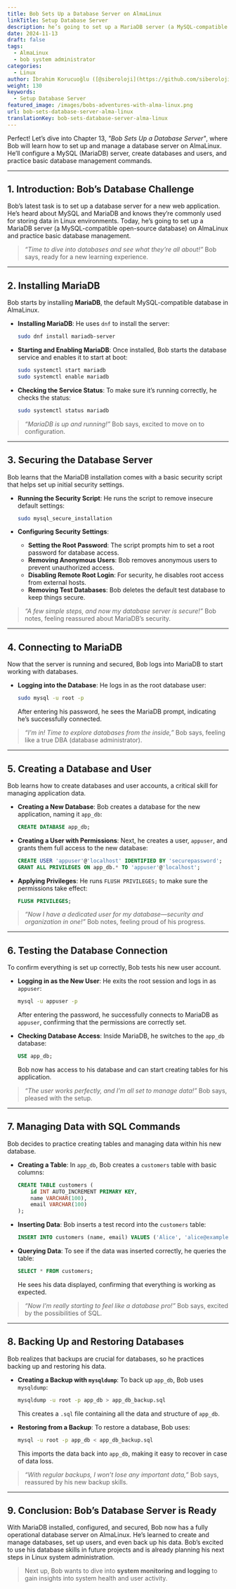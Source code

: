 ```yaml
---
title: Bob Sets Up a Database Server on AlmaLinux
linkTitle: Setup Database Server
description: he’s going to set up a MariaDB server (a MySQL-compatible open-source database) on AlmaLinux and practice basic database management.
date: 2024-11-13
draft: false
tags:
  - AlmaLinux
  - bob system administrator
categories:
  - Linux
author: İbrahim Korucuoğlu ([@siberoloji](https://github.com/siberoloji))
weight: 130
keywords:
  - Setup Database Server
featured_image: /images/bobs-adventures-with-alma-linux.png
url: bob-sets-database-server-alma-linux
translationKey: bob-sets-database-server-alma-linux
---
```

Perfect! Let’s dive into Chapter 13, *"Bob Sets Up a Database Server"*, where Bob will learn how to set up and manage a database server on AlmaLinux. He’ll configure a MySQL (MariaDB) server, create databases and users, and practice basic database management commands.

---

## **1. Introduction: Bob’s Database Challenge**

Bob’s latest task is to set up a database server for a new web application. He’s heard about MySQL and MariaDB and knows they’re commonly used for storing data in Linux environments. Today, he’s going to set up a MariaDB server (a MySQL-compatible open-source database) on AlmaLinux and practice basic database management.

> *“Time to dive into databases and see what they’re all about!”* Bob says, ready for a new learning experience.

---

## **2. Installing MariaDB**

Bob starts by installing **MariaDB**, the default MySQL-compatible database in AlmaLinux.

- **Installing MariaDB**: He uses `dnf` to install the server:

  ```bash
  sudo dnf install mariadb-server
  ```

- **Starting and Enabling MariaDB**: Once installed, Bob starts the database service and enables it to start at boot:

  ```bash
  sudo systemctl start mariadb
  sudo systemctl enable mariadb
  ```

- **Checking the Service Status**: To make sure it’s running correctly, he checks the status:

  ```bash
  sudo systemctl status mariadb
  ```

> *“MariaDB is up and running!”* Bob says, excited to move on to configuration.

---

## **3. Securing the Database Server**

Bob learns that the MariaDB installation comes with a basic security script that helps set up initial security settings.

- **Running the Security Script**: He runs the script to remove insecure default settings:

  ```bash
  sudo mysql_secure_installation
  ```

- **Configuring Security Settings**:
  - **Setting the Root Password**: The script prompts him to set a root password for database access.
  - **Removing Anonymous Users**: Bob removes anonymous users to prevent unauthorized access.
  - **Disabling Remote Root Login**: For security, he disables root access from external hosts.
  - **Removing Test Databases**: Bob deletes the default test database to keep things secure.

> *“A few simple steps, and now my database server is secure!”* Bob notes, feeling reassured about MariaDB’s security.

---

## **4. Connecting to MariaDB**

Now that the server is running and secured, Bob logs into MariaDB to start working with databases.

- **Logging into the Database**: He logs in as the root database user:

  ```bash
  sudo mysql -u root -p
  ```

  After entering his password, he sees the MariaDB prompt, indicating he’s successfully connected.

> *“I’m in! Time to explore databases from the inside,”* Bob says, feeling like a true DBA (database administrator).

---

## **5. Creating a Database and User**

Bob learns how to create databases and user accounts, a critical skill for managing application data.

- **Creating a New Database**: Bob creates a database for the new application, naming it `app_db`:

  ```sql
  CREATE DATABASE app_db;
  ```

- **Creating a User with Permissions**: Next, he creates a user, `appuser`, and grants them full access to the new database:

  ```sql
  CREATE USER 'appuser'@'localhost' IDENTIFIED BY 'securepassword';
  GRANT ALL PRIVILEGES ON app_db.* TO 'appuser'@'localhost';
  ```

- **Applying Privileges**: He runs `FLUSH PRIVILEGES;` to make sure the permissions take effect:

  ```sql
  FLUSH PRIVILEGES;
  ```

> *“Now I have a dedicated user for my database—security and organization in one!”* Bob notes, feeling proud of his progress.

---

## **6. Testing the Database Connection**

To confirm everything is set up correctly, Bob tests his new user account.

- **Logging in as the New User**: He exits the root session and logs in as `appuser`:

  ```bash
  mysql -u appuser -p
  ```

  After entering the password, he successfully connects to MariaDB as `appuser`, confirming that the permissions are correctly set.

- **Checking Database Access**: Inside MariaDB, he switches to the `app_db` database:

  ```sql
  USE app_db;
  ```

  Bob now has access to his database and can start creating tables for his application.

> *“The user works perfectly, and I’m all set to manage data!”* Bob says, pleased with the setup.

---

## **7. Managing Data with SQL Commands**

Bob decides to practice creating tables and managing data within his new database.

- **Creating a Table**: In `app_db`, Bob creates a `customers` table with basic columns:

  ```sql
  CREATE TABLE customers (
      id INT AUTO_INCREMENT PRIMARY KEY,
      name VARCHAR(100),
      email VARCHAR(100)
  );
  ```

- **Inserting Data**: Bob inserts a test record into the `customers` table:

  ```sql
  INSERT INTO customers (name, email) VALUES ('Alice', 'alice@example.com');
  ```

- **Querying Data**: To see if the data was inserted correctly, he queries the table:

  ```sql
  SELECT * FROM customers;
  ```

  He sees his data displayed, confirming that everything is working as expected.

> *“Now I’m really starting to feel like a database pro!”* Bob says, excited by the possibilities of SQL.

---

## **8. Backing Up and Restoring Databases**

Bob realizes that backups are crucial for databases, so he practices backing up and restoring his data.

- **Creating a Backup with `mysqldump`**: To back up `app_db`, Bob uses `mysqldump`:

  ```bash
  mysqldump -u root -p app_db > app_db_backup.sql
  ```

  This creates a `.sql` file containing all the data and structure of `app_db`.

- **Restoring from a Backup**: To restore a database, Bob uses:

  ```bash
  mysql -u root -p app_db < app_db_backup.sql
  ```

  This imports the data back into `app_db`, making it easy to recover in case of data loss.

> *“With regular backups, I won’t lose any important data,”* Bob says, reassured by his new backup skills.

---

## **9. Conclusion: Bob’s Database Server is Ready**

With MariaDB installed, configured, and secured, Bob now has a fully operational database server on AlmaLinux. He’s learned to create and manage databases, set up users, and even back up his data. Bob’s excited to use his database skills in future projects and is already planning his next steps in Linux system administration.

> Next up, Bob wants to dive into **system monitoring and logging** to gain insights into system health and user activity.
